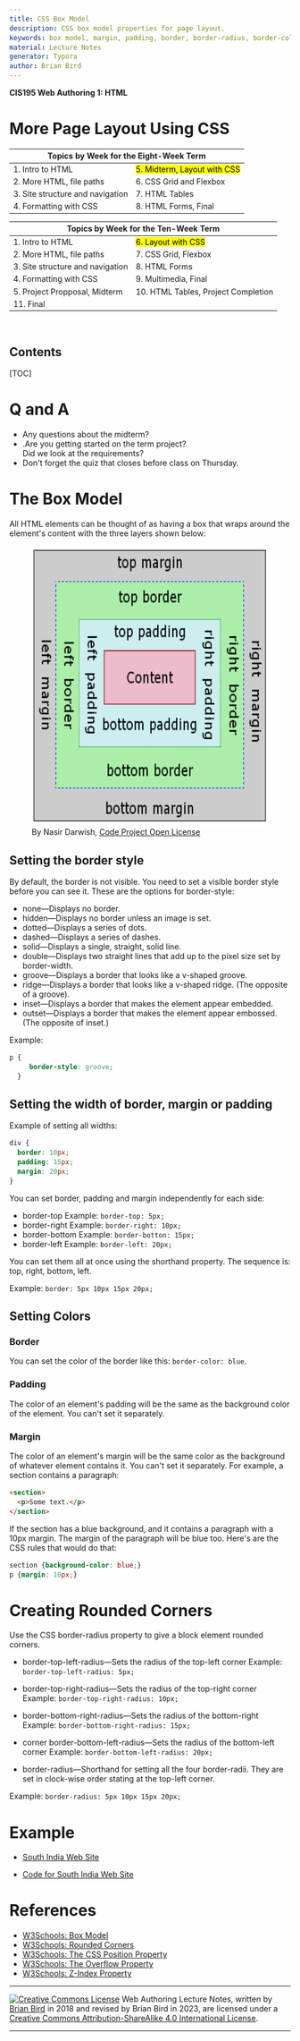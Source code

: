 ```yaml
---
title: CSS Box Model
description: CSS box model properties for page layout. 
keywords: box model, margin, padding, border, border-radius, border-color, overflow, z-index
material: Lecture Notes
generator: Typora
author: Brian Bird
---
```


**CIS195 Web Authoring 1: HTML**
<h1>More Page Layout Using CSS</h1>

<table  hidden>
  <thead>
    <tr>
      <th colspan="2">Topics by Week for the Eight-Week Term</th>
    </tr>
  </thead>
  <tbody>
    <tr>
      <td>1. Intro to HTML</td>
      <td><mark>5. Midterm, Layout with CSS</mark></td>
    </tr>
    <tr>
      <td>2. More HTML, file paths</td>
      <td>6. CSS Grid and Flexbox</td>
    </tr>
    <tr>
      <td>3. Site structure and navigation</td>
      <td>7. HTML Tables</td>
    </tr>
    <tr>
      <td>4. Formatting with CSS</td>
      <td>8. HTML Forms, Final</td>
    </tr>
  </tbody>
</table>
<table>
  <thead>
    <tr>
      <th colspan="2">Topics by Week for the Ten-Week Term</th>
    </tr>
  </thead>
  <tbody>
    <tr>
      <td>1. Intro to HTML</td>
      <td><mark>6. Layout with CSS</mark></td>
    </tr>
    <tr>
      <td>2. More HTML, file paths</td>
      <td>7. CSS Grid, Flexbox</td>
    </tr>
    <tr>
      <td>3. Site structure and navigation</td>
      <td>8. HTML Forms</td>
    </tr>
    <tr>
      <td>4. Formatting with CSS</td>
      <td>9. Multimedia, Final</td>
    </tr>
    <tr>
      <td>5. Project Propposal, Midterm</td>
      <td>10. HTML Tables, Project Completion</td>
    </tr>
  	<tr>
    	<td>11. Final</td>
    </tr>
  </tbody>
</table>
<br>
<h2>Contents</h2>

[TOC]

# Q and A

-   Any questions about the midterm?
-   .Are you getting started on the term project?  
    Did we look at the requirements?   
-   Don't forget the quiz that closes before class on Thursday.



# The Box Model

All HTML elements can be thought of as having a box that wraps around the element's content with the three layers shown below:

<figure><img src="boxmodel-image.png" alt="CSS box model" height="500px">
<figcaption>By Nasir Darwish, <a href="https://www.codeproject.com/info/cpol10.aspx">Code Project Open License</a></figcaption>
</figure>


## Setting the border style

By default, the border is not visible. You need to set a visible border style before you can see it. These are the options for border-style:

- none&mdash;Displays no border.
- hidden&mdash;Displays no border unless an image is set.
- dotted&mdash;Displays a series of dots. 
- dashed&mdash;Displays a series of dashes.
- solid&mdash;Displays a single, straight, solid line.
- double&mdash;Displays two straight lines that add up to the pixel size set by border-width.
- groove&mdash;Displays a border that looks like a v-shaped groove.
- ridge&mdash;Displays a border that looks like a v-shaped ridge. (The opposite of a groove).
- inset&mdash;Displays a border that makes the element appear embedded. 
- outset&mdash;Displays a border that makes the element appear embossed. (The opposite of inset.)

Example:

```css
p {
     border-style: groove;
  }
```



## Setting the width of border, margin or padding

Example of setting all widths:

```css
div {
  border: 10px;
  padding: 15px;
  margin: 20px;
}
```

You can set border, padding and margin independently for each side:

- border-top
  Example: `border-top: 5px;`
- border-right
  Example: `border-right: 10px;`
- border-bottom
  Example: `border-botton: 15px;`
- border-left
  Example: `border-left: 20px;`

You can set them all at once using the shorthand property.
The sequence is: top, right, bottom, left.

Example: `border: 5px 10px 15px 20px;`

## Setting Colors

### Border

You can set the color of the border like this: `border-color: blue`.

### Padding

The color of an element's padding will be the same as the background color of the element. You can't set it separately.

### Margin

The color of an element's margin will be the same color as the background of whatever element contains it. You can't set it separately.
For example, a section contains a paragraph:

```html
<section>
  <p>Some text.</p>
</section>
```

If the section has a blue background, and it contains a paragraph with a 10px margin. The margin of the paragraph will be blue too. Here's are the CSS rules that would do that:

```css
section {background-color: blue;}
p {margin: 10px;}
```



# Creating Rounded Corners

Use the CSS border-radius property to give a block element rounded corners.

- border-top-left-radius&mdash;Sets the radius of the top-left corner
  Example: `border-top-left-radius: 5px;`

- border-top-right-radius&mdash;Sets the radius of the top-right corner
  Example: `border-top-right-radius: 10px;`

- border-bottom-right-radius&mdash;Sets the radius of the bottom-right
  Example: `border-bottom-right-radius: 15px;`

- corner border-bottom-left-radius&mdash;Sets the radius of the bottom-left corner
  Example: `border-bottom-left-radius: 20px;`

- border-radius&mdash;Shorthand for setting all the four border-radii.
  They are set in clock-wise order stating at the top-left corner.
  

Example: `border-radius: 5px 10px 15px 20px;`

  

# Example

* [South India Web Site](https://lcc-cit.github.io/CIS195-Demos/Unit03/Finished/)

* [Code for South India Web Site](https://github.com/LCC-CIT/CIS195-Demos/tree/master/Unit03)

  

# References

* [W3Schools: Box Model ](https://www.w3schools.com/css/css_boxmodel.asp)
* [W3Schools: Rounded Corners](https://www.w3schools.com/css/css3_borders.asp)
* [W3Schools: The CSS Position Property](https://www.w3schools.com/css/css_positioning.asp)
* [W3Schools: The Overflow Property](https://www.w3schools.com/cssref/pr_pos_overflow.asp)
* [W3Schools: Z-Index Property](https://www.w3schools.com/cssref/pr_pos_z-index.asp)



------

[![Creative Commons License](https://i.creativecommons.org/l/by-sa/4.0/88x31.png)](http://creativecommons.org/licenses/by-sa/4.0/) Web Authoring Lecture Notes, written by [Brian Bird](https://profbird.dev) in 2018 and revised by Brian Bird in <time>2023</time>, are licensed under a [Creative Commons Attribution-ShareAlike 4.0 International License](http://creativecommons.org/licenses/by-sa/4.0/). 

------------

